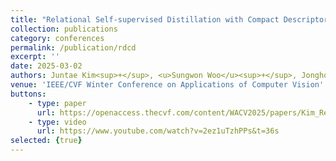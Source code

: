 ```yaml
---
title: "Relational Self-supervised Distillation with Compact Descriptors for Image Copy Detection"
collection: publications
category: conferences
permalink: /publication/rdcd
excerpt: ''
date: 2025-03-02
authors: Juntae Kim<sup>+</sup>, <u>Sungwon Woo</u><sup>+</sup>, Jongho Nang<sup>*</sup>
venue: 'IEEE/CVF Winter Conference on Applications of Computer Vision'
buttons:
    - type: paper
      url: https://openaccess.thecvf.com/content/WACV2025/papers/Kim_Relational_Self-Supervised_Distillation_with_Compact_Descriptors_for_Image_Copy_Detection_WACV_2025_paper.pdf
    - type: video
      url: https://www.youtube.com/watch?v=2ez1uTzhPPs&t=36s
selected: {true}
---
```

